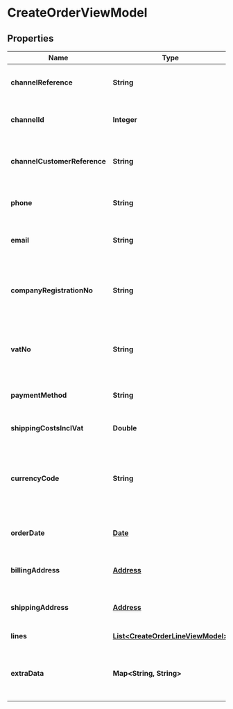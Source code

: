 
# CreateOrderViewModel

## Properties
Name | Type | Description | Notes
------------ | ------------- | ------------- | -------------
**channelReference** | **String** | The unique order number used by the Channel | 
**channelId** | **Integer** | The id of the Channel to create the order for. | 
**channelCustomerReference** | **String** | The unique customer number used by the Channel |  [optional]
**phone** | **String** | The customer&#39;s phone number |  [optional]
**email** | **String** | The customer&#39;s email address | 
**companyRegistrationNo** | **String** | The customer&#39;s company registration number (chamber of commerce) |  [optional]
**vatNo** | **String** | The customer&#39;s company VAT registration number |  [optional]
**paymentMethod** | **String** | The payment method used by the customer |  [optional]
**shippingCostsInclVat** | **Double** | The shipping fee including VAT |  [optional]
**currencyCode** | **String** | The ISO 4217 currency code of the currency in which the order was placed. | 
**orderDate** | [**Date**](Date.md) | The moment the order was placed at the Channel |  [optional]
**billingAddress** | [**Address**](Address.md) | The customer&#39;s invoice/billing address |  [optional]
**shippingAddress** | [**Address**](Address.md) | The customer&#39;s shipping address | 
**lines** | [**List&lt;CreateOrderLineViewModel&gt;**](CreateOrderLineViewModel.md) | The order lines | 
**extraData** | **Map&lt;String, String&gt;** | Any extra key/value pairs with information about the order |  [optional]



